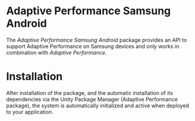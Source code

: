 # Adaptive Performance Samsung Android
The *Adaptive Performance Samsung Android* package provides an API to support Adaptive Performance on Samsung devices and only works in combination with *Adaptive Performance*.

# Installation
After installation of the package, and the automatic installation of its dependencies via the Unity Package Manager (Adaptive Performance package), the system is automatically initialized and active when deployed to your application.
